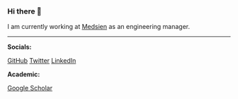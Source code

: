 ### Hi there 👋

I am currently working at [Medsien](https://www.medsien.com/) as an engineering manager.

---

**Socials:**

[GitHub](https://github.com/mustafakemaltas)
[Twitter](https://twitter.com/tasmustafakemal)
[LinkedIn](https://www.linkedin.com/in/mustafa-kemal-ta%C5%9F-086b94105/)


**Academic:**

[Google Scholar](https://scholar.google.com/citations?user=M1NCQ0sAAAAJ&hl=en&oi=ao)
